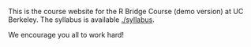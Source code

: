 This is the course website for the R Bridge Course (demo version) at UC Berkeley. The syllabus is available [./syllabus](here).

We encourage you all to work hard! 
